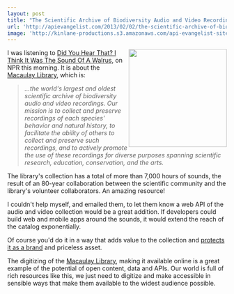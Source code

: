 ```yaml
---
layout: post
title: "The Scientific Archive of Biodiversity Audio and Video Recordings Needs an API"
url: 'http://apievangelist.com/2013/02/02/the-scientific-archive-of-biodiversity-audio-and-video-recordings-needs-an-api/'
image: 'http://kinlane-productions.s3.amazonaws.com/api-evangelist-site/blog/The-Cornell-Lab-of-Ornithology-Macauay-Library.png'
---
```


[<img class="c1" src="https://s3.amazonaws.com/kinlane-productions/api-evangelist/macaulay-library/The-Cornell-Lab-of-Ornithology-Macauay-Library.png" alt="" width="225" align="right" />][1]

I was listening to [Did You Hear That? I Think It Was The Sound Of A Walrus][2], on NPR this morning. It is about the [Macaulay Library][1], which is:

> _...the world's largest and oldest scientific archive of biodiversity audio and video recordings. Our mission is to collect and preserve recordings of each species' behavior and natural history, to facilitate the ability of others to collect and preserve such recordings, and to actively promote the use of these recordings for diverse purposes spanning scientific research, education, conservation, and the arts._

The library's collection has a total of more than 7,000 hours of sounds, the result of an 80-year collaboration between the scientific community and the library's volunteer collaborators. An amazing resource!

I couldn't help myself, and emailed them, to let them know a web API of the audio and video collection would be a great addition. If developers could build web and mobile apps around the sounds, it would extend the reach of the catalog exponentially.

Of course you'd do it in a way that adds value to the collection and [protects it as a brand][3] and priceless asset.

The digitizing of the [Macaulay Library][1], making it available online is a great example of the potential of open content, data and APIs. Our world is full of rich resources like this, we just need to digitize and make accessible in sensible ways that make them available to the widest audience possible.

   [1]: http://macaulaylibrary.org/
   [2]: http://www.npr.org/2013/02/02/170849125/did-you-hear-that-i-think-it-was-the-sound-of-a-walrus
   [3]: /2013/01/29/protecting-your-brand-with-api-branding-guidelines/ (protect it as a brand)
